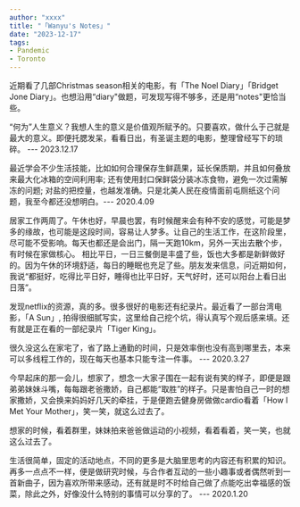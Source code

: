 ```yaml
---
author: "xxxx"
title: "「Wanyu's Notes」"
date: "2023-12-17"
tags:  
- Pandemic
- Toronto
---
```


近期看了几部Christmas season相关的电影，有「The Noel Diary」「Bridget Jone Diary」。也想沿用“diary"做题，可发现写得不够多，还是用“notes"更恰当些。

“何为”人生意义？我想人生的意义是价值观所赋予的。只要喜欢，做什么于己就是最大的意义。即便托腮发呆，看看日出，有圣诞主题的电影，整理曾经写下的琐碎。 --- 2023.12.17



最近学会不少生活技能，比如如何合理保存生鲜蔬果，延长保质期，并且如何叠放来最大化冰箱的空间利用率; 还有使用封口保鲜袋分装冰冻食物，避免一次过需解冻的问题; 对盐的把控量，也越发准确。只是北美人民在疫情面前屯厕纸这个问题，我至今都还没想明白。--- 2020.4.09



居家工作两周了。午休也好，早晨也罢，有时候醒来会有种不安的感觉，可能是梦多的缘故，也可能是这段时间，容易让人梦多。让自己的生活工作，在这阶段里，尽可能不受影响。每天也都还是会出门，隔一天跑10km，另外一天出去散个步，有时候在家做核心。 相比平日，一日三餐倒是丰盛了些，饭也大多都是新鲜做好的。因为午休的环境舒适，每日的睡眠也充足了些。朋友发来信息，问近期如何，我说“都挺好，吃得比平日好，睡得也比平日好，天气好时，还可以阳台上看日出日落”。

发现netflix的资源，真的多。很多很好的电影还有纪录片。最近看了一部台湾电影，「A Sun」, 拍得很细腻写实，这里给自己挖个坑，得认真写个观后感来填。还有就是正在看的一部纪录片「Tiger King」。 

很久没这么在家宅了，省了路上通勤的时间，只是效率倒也没有高到哪里去，本来可以多线程工作的，现在每天也基本只能专注一件事。 --- 2020.3.27




今早起床的那一会儿，想家了，想念一大家子围在一起有说有笑的样子，即便是跟弟弟妹妹斗嘴，每每跟老爸撒娇，自己都能“取胜”的样子。只是害怕自己一时的想家撒娇，又会换来妈妈好几天的牵挂，于是便跑去健身房做做cardio看着「How I Met Your Mother」，笑一笑，就这么过去了。

想家的时候，看着群里，妹妹拍来爸爸做运动的小视频，看着看着，笑一笑，也就这么过去了。

生活很简单，固定的活动地点，不同的更多是大脑里思考的内容还有积累的知识。再多一点点不一样，便是做研究时候，与合作者互动的一些小趣事或者偶然听到一首新曲子，因为喜欢所带来感动，还有就是时不时给自己做了点能吃出幸福感的饭菜，除此之外，好像没什么特别的事情可以分享的了。 --- 2020.1.20